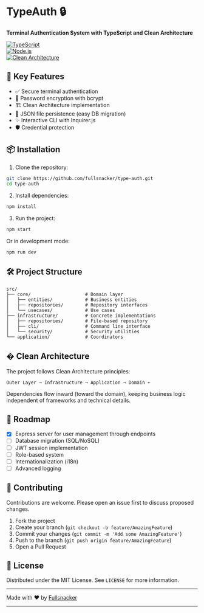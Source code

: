 # TypeAuth 🔒

**Terminal Authentication System with TypeScript and Clean Architecture**

[![TypeScript](https://img.shields.io/badge/TypeScript-3178C6?style=for-the-badge&logo=typescript&logoColor=white)](https://www.typescriptlang.org/)  
[![Node.js](https://img.shields.io/badge/Node.js-339933?style=for-the-badge&logo=nodedotjs&logoColor=white)](https://nodejs.org/)  
[![Clean Architecture](https://img.shields.io/badge/Clean_Architecture-6DB33F?style=for-the-badge)](https://blog.cleancoder.com/uncle-bob/2012/08/13/the-clean-architecture.html)

## 🚀 Key Features

- ✅ Secure terminal authentication
- 🔐 Password encryption with bcrypt
- 🏗️ Clean Architecture implementation
- 📁 JSON file persistence (easy DB migration)
- ✨ Interactive CLI with Inquirer.js
- 🛡️ Credential protection

## 📦 Installation

1. Clone the repository:

```bash
git clone https://github.com/fullsnacker/type-auth.git
cd type-auth
```

2. Install dependencies:

```bash
npm install
```

3. Run the project:

```bash
npm start
```

Or in development mode:

```bash
npm run dev
```

## 🛠️ Project Structure

```
src/
├── core/                    # Domain layer
│   ├── entities/            # Business entities
│   ├── repositories/        # Repository interfaces
│   └── usecases/            # Use cases
├── infrastructure/          # Concrete implementations
│   ├── repositories/        # File-based repository
│   ├── cli/                 # Command line interface
│   └── security/            # Security utilities
└── application/             # Coordinators
```

<!-- ## 🎨 Screenshots

![Main Menu](docs/screenshots/main-menu.png)
_Interactive main menu_

![User Registration](docs/screenshots/register.png)
_Registration process_ -->

## � Clean Architecture

The project follows Clean Architecture principles:

```
Outer Layer → Infrastructure → Application → Domain ←
```

Dependencies flow inward (toward the domain), keeping business logic independent of frameworks and technical details.

## 📝 Roadmap

- [x] Express server for user management through endpoints
- [ ] Database migration (SQL/NoSQL)
- [ ] JWT session implementation
- [ ] Role-based system
- [ ] Internationalization (i18n)
- [ ] Advanced logging

## 🤝 Contributing

Contributions are welcome. Please open an issue first to discuss proposed changes.

1. Fork the project
2. Create your branch (`git checkout -b feature/AmazingFeature`)
3. Commit your changes (`git commit -m 'Add some AmazingFeature'`)
4. Push to the branch (`git push origin feature/AmazingFeature`)
5. Open a Pull Request

## 📄 License

Distributed under the MIT License. See `LICENSE` for more information.

---

Made with ❤️ by [Fullsnacker](https://fullsnacker.github.io)

---
